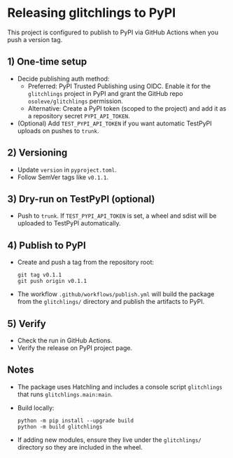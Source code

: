 # Releasing glitchlings to PyPI

This project is configured to publish to PyPI via GitHub Actions when you push a version tag.

## 1) One-time setup

- Decide publishing auth method:
  - Preferred: PyPI Trusted Publishing using OIDC. Enable it for the `glitchlings` project in PyPI and grant the GitHub repo `osoleve/glitchlings` permission.
  - Alternative: Create a PyPI token (scoped to the project) and add it as a repository secret `PYPI_API_TOKEN`.
- (Optional) Add `TEST_PYPI_API_TOKEN` if you want automatic TestPyPI uploads on pushes to `trunk`.

## 2) Versioning

- Update `version` in `pyproject.toml`.
- Follow SemVer tags like `v0.1.1`.

## 3) Dry-run on TestPyPI (optional)

- Push to `trunk`. If `TEST_PYPI_API_TOKEN` is set, a wheel and sdist will be uploaded to TestPyPI automatically.

## 4) Publish to PyPI

- Create and push a tag from the repository root:

  ```pwsh
  git tag v0.1.1
  git push origin v0.1.1
  ```

- The workflow `.github/workflows/publish.yml` will build the package from the `glitchlings/` directory and publish the artifacts to PyPI.

## 5) Verify

- Check the run in GitHub Actions.
- Verify the release on PyPI project page.

## Notes

- The package uses Hatchling and includes a console script `glitchlings` that runs `glitchlings.main:main`.
- Build locally:

  ```pwsh
  python -m pip install --upgrade build
  python -m build glitchlings
  ```

- If adding new modules, ensure they live under the `glitchlings/` directory so they are included in the wheel.
